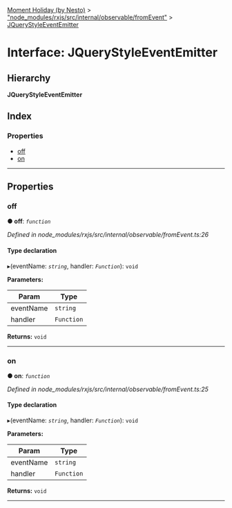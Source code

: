 [Moment Holiday (by Nesto)](../README.md) > ["node_modules/rxjs/src/internal/observable/fromEvent"](../modules/_node_modules_rxjs_src_internal_observable_fromevent_.md) > [JQueryStyleEventEmitter](../interfaces/_node_modules_rxjs_src_internal_observable_fromevent_.jquerystyleeventemitter.md)

# Interface: JQueryStyleEventEmitter

## Hierarchy

**JQueryStyleEventEmitter**

## Index

### Properties

* [off](_node_modules_rxjs_src_internal_observable_fromevent_.jquerystyleeventemitter.md#off)
* [on](_node_modules_rxjs_src_internal_observable_fromevent_.jquerystyleeventemitter.md#on)

---

## Properties

<a id="off"></a>

###  off

**● off**: *`function`*

*Defined in node_modules/rxjs/src/internal/observable/fromEvent.ts:26*

#### Type declaration
▸(eventName: *`string`*, handler: *`Function`*): `void`

**Parameters:**

| Param | Type |
| ------ | ------ |
| eventName | `string` |
| handler | `Function` |

**Returns:** `void`

___
<a id="on"></a>

###  on

**● on**: *`function`*

*Defined in node_modules/rxjs/src/internal/observable/fromEvent.ts:25*

#### Type declaration
▸(eventName: *`string`*, handler: *`Function`*): `void`

**Parameters:**

| Param | Type |
| ------ | ------ |
| eventName | `string` |
| handler | `Function` |

**Returns:** `void`

___

